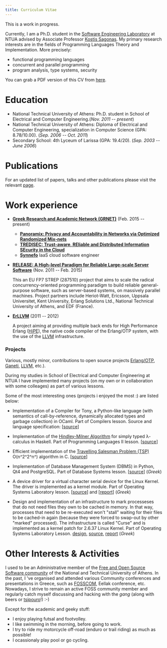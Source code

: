 ```yaml
---
title: Curriculum Vitae
---
```


This is a work in progress.


Currently, I am a Ph.D. student in the [Software Engineering
Laboratory](http://www.softlab.ntua.gr/) at NTUA advised by Associate Professor
[Kostis Sagonas](http://user.it.uu.se/~kostis). My primary research interests
are in the fields of Programming Languages Theory and Implementation. More
precisely:

* functional programming languages
* concurrent and parallel programming
* program analysis, type systems, security

You can grab a PDF version of this CV from [here](files/Yiannis-Tsiouris-CV-en.pdf).

# Education

* National Technical University of Athens: Ph.D. student in School of Electrical
  and Computer Engineering.(*Nov. 2011 -- present*)
* National Technical University of Athens: Diploma of Electrical and Computer
  Engineering, specialization in Computer Science (GPA: 8.78/10.00). (*Sep.
  2006 -- Oct. 2011*)
* Secondary School: 4th Lyceum of Larissa (GPA: 19.4/20). (*Sep. 2003 --
  June 2006*)


# Publications

For an updated list of papers, talks and other publications please visit the
relevant [page](pubs.html).


# Work experience

* **[Greek Research and Academic Network (GRNET)](https://www.grnet.gr/)**
  (Feb. 2015 -- present)

    * **[Panoramix: Privacy and Accountability in Networks via Optimized
        Randomized Mix-nets](https://panoramix-project.eu/)**
    * **[TREDISEC: Trust-aware, REliable and Distributed Information SEcurity in
        the Cloud](https://www.tredisec.eu/)**
    * **[Synnefo](https://www.synnefo.org)** IaaS cloud software engineer

* **[RELEASE: A High-level Paradigm for Reliable Large-scale Server
    Software](http://www.release-project.eu/)** (Nov. 2011 -- Feb. 2015)

    This an EU FP7 STREP (287510) project that aims to scale the radical
    concurrency-oriented programming paradigm to build reliable general-purpose
    software, such as server-based systems, on massively parallel machines.
    Project partners include Heriot-Watt, Ericsson, Uppsala Universitet, Kent
    University, Erlang Solutions Ltd., National Technical University of Athens,
    and EDF (France).

* **[ErLLVM](http://erllvm.softlab.ntua.gr)** (2011 -- 2012)

    A project aiming at providing multiple back ends for High Performance Erlang
    ([HiPE](http://www.it.uu.se/research/group/hipe/)), the native code compiler
    of the Erlang/OTP system, with the use of the [LLVM](http://llvm.org/)
    infrastructure.


### Projects

Various, mostly minor, contributions to open source projects
[Erlang/OTP](http://www.erlang.org/), [Ganeti](http://www.ganeti.org/),
[LLVM](http://llvm.org/), etc.).

During my studies in School of Electrical and Computer Engineering at NTUA I
have implemented many projects (on my own or in collaboration with some
colleages) as part of various lessons.

Some of the most interesting ones (projects i enjoyed the most :) are listed
below:

* Implementation of a Compiler for Tony, a Python-like language (with semantics
  of call-by-reference, dynamically allocated types and garbage collection) in
  OCaml. Part of Compilers lesson. Source and language specification:
  [[source](files/compiler.tar.gz "Tonyc")]

* Implementation of the [Hindley-Milner
  Algorithm](http://en.wikipedia.org/wiki/Type_inference "Type Inference") for
  simply typed λ-calculus in Haskell. Part of Programming Languages II
  lesson. [[source](files/typeinf.tar.gz "Type Infererence")]

* Efficient implementation of the [Travelling Salesman Problem
  (TSP)](http://en.wikipedia.org/wiki/Travelling_salesman_problem "TSP")
  O(n^2^2^n^) algorithm in C. [[source](files/tsp.tar.gz "TSP source")]

* Implementation of Database Management System (DBMS) in Python, Qt4 and
  PostgreSQL. Part of Database Systems lesson. [[source](files/pydbms.tar.gz
  "Pydbms")] (*Greek*)

* A device driver for a virtual character serial device for the Linux Kernel.
  The driver is implemented as a kernel module. Part of Operating Systems
  Laboratory lesson. [[source](files/lunix.tar.gz "Lunix")] and
  [[report](files/lunix.pdf "Report")] (*Greek*)

* Design and implementation of an infrastructure to mark processeses that do not
  need files they own to be cached in memory. In that way, processes that need
  to be re-executed won't "stall" waiting for their files to be cached-in again
  (because they were forced to swap-out by other "marked" processed). The
  infrastructure is called "Curse" and is implemented as a kernel patch for
  2.6.37 Linux Kernel. Part of Operating Systems Laboratory
  Lesson. [design](files/curse-design.pdf "Design"),
  [source](files/curse.tar.gz "Curse"), [report](files/curse-report.pdf
  "Report") (*Greek*)


# Other Interests & Activities

I used to be an Administrative member of the
[Free and Open Source Software community](http://foss.ntua.gr) of the National
and Technical University of Athens. In the past, I 've organised and attended
various Community conferences and presentations in Greece, such as
[FOSSCOM](http://fosscomm.gr), Eellak conference, etc. Nowadays, I strive to
remain an active FOSS community member and regularly catch myself discussing and
hacking with the *gang* (along with beers or
[tsipouro](https://en.wikipedia.org/wiki/Tsipouro)!)  :-)

Except for the academic and geeky stuff:

* I enjoy playing futsal and footvolley.
* I like swimming in the morning, before going to work.
* I try to ride my motorcycle off-road (enduro or trail riding) as much as
possible!
* I ocassionaly play pool or go cycling.
